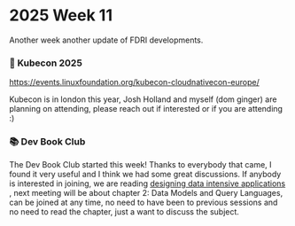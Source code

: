 # 2025 Week 11

Another week another update of FDRI developments. 



### 🧊 Kubecon 2025

https://events.linuxfoundation.org/kubecon-cloudnativecon-europe/

Kubecon is in london this year, Josh Holland and myself (dom ginger) are planning on attending, please reach out if interested or if you are attending :)


### 📚 Dev Book Club

The Dev Book Club started this week! Thanks to everybody that came, I found it very useful and I think we had some great discussions. If anybody is interested in joining, we are reading [designing data intensive applications](https://www.oreilly.com/library/view/designing-data-intensive-applications/9781491903063/) , next meeting will be about chapter 2: Data Models and Query Languages, can be joined at any time, no need to have been to previous sessions and no need to read the chapter, just a want to discuss the subject.
